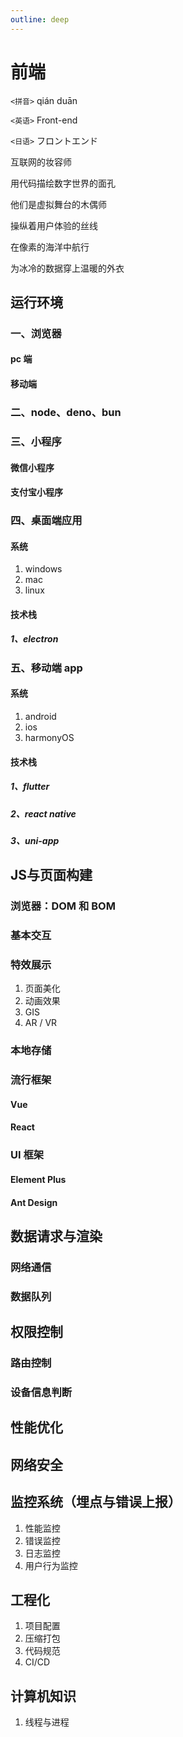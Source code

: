 ```yaml
---
outline: deep
---
```


# 前端

`<拼音>` qián duān

`<英语>` Front-end

`<日语>` フロントエンド

互联网的妆容师

用代码描绘数字世界的面孔

他们是虚拟舞台的木偶师

操纵着用户体验的丝线

在像素的海洋中航行

为冰冷的数据穿上温暖的外衣

## 运行环境

### 一、浏览器

#### pc 端

#### 移动端

### 二、node、deno、bun

### 三、小程序

#### 微信小程序

#### 支付宝小程序

### 四、桌面端应用

#### 系统

1. windows
2. mac
3. linux

#### 技术栈

##### 1、electron

### 五、移动端 app

#### 系统

1. android
2. ios
3. harmonyOS

#### 技术栈

##### 1、flutter

##### 2、react native

##### 3、uni-app

## JS与页面构建

### 浏览器：DOM 和 BOM

### 基本交互

### 特效展示

1. 页面美化
2. 动画效果
3. GIS
4. AR / VR

### 本地存储

### 流行框架

#### Vue

#### React

### UI 框架

#### Element Plus

#### Ant Design

## 数据请求与渲染

### 网络通信

### 数据队列

## 权限控制

### 路由控制

### 设备信息判断

## 性能优化

## 网络安全

## 监控系统（埋点与错误上报）

1. 性能监控
2. 错误监控
3. 日志监控
4. 用户行为监控

## 工程化

1. 项目配置
2. 压缩打包
3. 代码规范
4. CI/CD

## 计算机知识

1. 线程与进程
